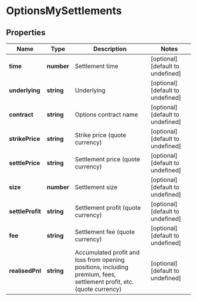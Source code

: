 # OptionsMySettlements

## Properties

Name | Type | Description | Notes
------------ | ------------- | ------------- | -------------
**time** | **number** | Settlement time | [optional] [default to undefined]
**underlying** | **string** | Underlying | [optional] [default to undefined]
**contract** | **string** | Options contract name | [optional] [default to undefined]
**strikePrice** | **string** | Strike price (quote currency) | [optional] [default to undefined]
**settlePrice** | **string** | Settlement price (quote currency) | [optional] [default to undefined]
**size** | **number** | Settlement size | [optional] [default to undefined]
**settleProfit** | **string** | Settlement profit (quote currency) | [optional] [default to undefined]
**fee** | **string** | Settlement fee (quote currency) | [optional] [default to undefined]
**realisedPnl** | **string** | Accumulated profit and loss from opening positions, including premium, fees, settlement profit, etc. (quote currency) | [optional] [default to undefined]


